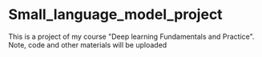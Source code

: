 # Small_language_model_project
This is a project of my course "Deep learning Fundamentals and Practice". Note, code and other materials will be uploaded
